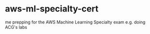 # aws-ml-specialty-cert
me prepping for the AWS Machine Learning Specialty exam e.g. doing ACG's labs 
